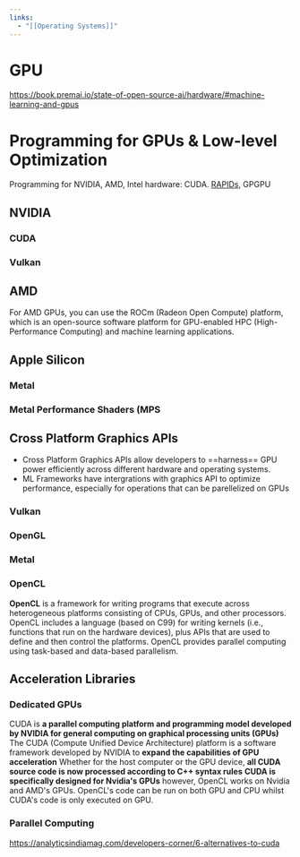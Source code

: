 ```yaml
---
links:
  - "[[Operating Systems]]"
---
```

 # GPU

https://book.premai.io/state-of-open-source-ai/hardware/#machine-learning-and-gpus

# Programming for GPUs & Low-level Optimization

Programming for NVIDIA, AMD, Intel hardware: CUDA. [RAPIDs](https://rapids.ai), GPGPU

## NVIDIA

### CUDA

### Vulkan

## AMD

For AMD GPUs, you can use the ROCm (Radeon Open Compute) platform, which is an open-source software platform for GPU-enabled HPC (High-Performance Computing) and machine learning applications.

## Apple Silicon

### Metal

### Metal Performance Shaders (MPS

## Cross Platform Graphics APIs

- Cross Platform Graphics APIs allow developers to ==harness== GPU power efficiently across different hardware and operating systems.
- ML Frameworks have intergrations with graphics API to optimize performance, especially for operations that can be parellelized on GPUs

### Vulkan

### OpenGL

### Metal

### OpenCL

**OpenCL** is a framework for writing programs that execute across heterogeneous platforms consisting of CPUs, GPUs, and other processors. OpenCL includes a language (based on C99) for writing kernels (i.e., functions that run on the hardware devices), plus APIs that are used to define and then control the platforms. OpenCL provides parallel computing using task-based and data-based parallelism.

## Acceleration Libraries

### Dedicated GPUs

CUDA is **a parallel computing platform and programming model developed by NVIDIA for general computing on graphical processing units (GPUs)**
The CUDA (Compute Unified Device Architecture) platform is a software framework developed by NVIDIA to **expand the capabilities of GPU acceleration**
Whether for the host computer or the GPU device, **all CUDA source code is now processed according to C++ syntax rules**
**CUDA is specifically designed for Nvidia's GPUs** however, OpenCL works on Nvidia and AMD's GPUs. OpenCL's code can be run on both GPU and CPU whilst CUDA's code is only executed on GPU.

### Parallel Computing 

https://analyticsindiamag.com/developers-corner/6-alternatives-to-cuda